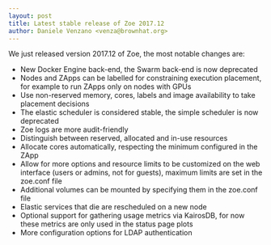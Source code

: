 ```yaml
---
layout: post
title: Latest stable release of Zoe 2017.12
author: Daniele Venzano <venza@brownhat.org>
---
```


We just released version 2017.12 of Zoe, the most notable changes are:

 * New Docker Engine back-end, the Swarm back-end is now deprecated
 * Nodes and ZApps can be labelled for constraining execution placement, for example to run ZApps only on nodes with GPUs
 * Use non-reserved memory, cores, labels and image availability to take placement decisions
 * The elastic scheduler is considered stable, the simple scheduler is now deprecated
 * Zoe logs are more audit-friendly
 * Distinguish between reserved, allocated and in-use resources
 * Allocate cores automatically, respecting the minimum configured in the ZApp
 * Allow for more options and resource limits to be customized on the web interface (users or admins, not for guests), maximum limits are set in the zoe.conf file
 * Additional volumes can be mounted by specifying them in the zoe.conf file
 * Elastic services that die are rescheduled on a new node
 * Optional support for gathering usage metrics via KairosDB, for now these metrics are only used in the status page plots
 * More configuration options for LDAP authentication 

